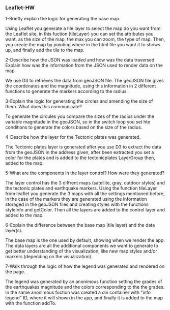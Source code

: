 ### Leaflet-HW

1-Briefly explain the logic for generating the base map.

Using Leaflet you generate a tile layer to select the map do you want from the Leaflet site, in this fuction (tileLayer) you can set the attributes you want, as the size of the map, the max you can zoom, the type of map.
Then, you create the map by pointing where in the html file you want it to shows up, and finally add the tile to the map.

2-Describe how the JSON was loaded and how was the data traversed. Explain how was the information from the JSON used to render data on the map.

We use D3 to retrieves the data from geoJSON file. The geoJSON file gives the coordenates and the magnitude, using this information in 2 different functions to generate the markers according to the radius. 

3-Explain the logic for generating the circles and amending the size of them. What does this communicate?

To generate the circules you compare the sizes of the radius under the variable magnitude in the geoJSON, so in the switch loop you set hte conditions to generate the colors based on the size of the radius.

4-Describe how the layer for the Tectonic plates was generated.

The Tectonic plates layer is generated after you use D3 to extract the data from the geoJSON in the address given, after been extracted you set a color for the plates and is added to the tectonicplates LayerGroup then, added to the map. 

5-What are the components in the layer control? How were they generated?

The layer control has the 3 diffrent maps (satellite, gray, outdoor styles) and the tectonic plates and earthquake markers. Using the function tileLayer from leaflet you generate the 3 maps with all the settings mentioned before, in the case of the markers they are generated using the information storaged in the geoJSON files and creating styles with the functions styleInfo and getColor. Then all the layers are added to the control layer and  added to the map. 

6-Explain the difference between the base map (tile layer) and the data layer(s).

The base map is the one used by default, showing when we render the app. The data layers are all the additional components we want to generate to get better understanding of the visualization, like new map styles and/or markers (depending on the visualization).

7-Walk through the logic of how the legend was generated and rendered on the page.

The legend was generated by an anonimous function setting the grades of the earthquakes magnitude and the colors corresponding to the the grades. In the same anonimous fuction was created a div container with "info legend" ID, where it will shown in the app, and finally it is added to the map with the function addTo.
